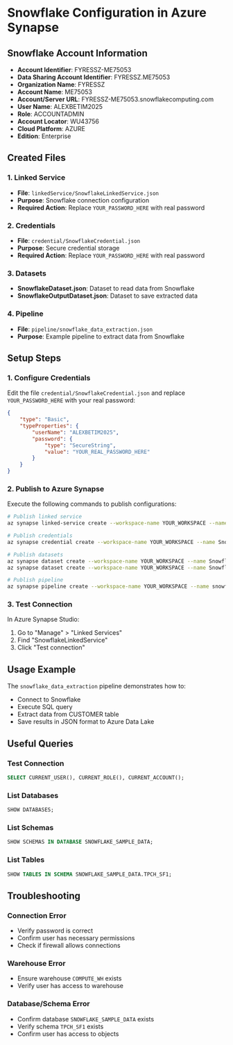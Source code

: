 # Snowflake Configuration in Azure Synapse

## Snowflake Account Information

- **Account Identifier**: FYRESSZ-ME75053
- **Data Sharing Account Identifier**: FYRESSZ.ME75053
- **Organization Name**: FYRESSZ
- **Account Name**: ME75053
- **Account/Server URL**: FYRESSZ-ME75053.snowflakecomputing.com
- **User Name**: ALEXBETIM2025
- **Role**: ACCOUNTADMIN
- **Account Locator**: WU43756
- **Cloud Platform**: AZURE
- **Edition**: Enterprise

## Created Files

### 1. Linked Service
- **File**: `linkedService/SnowflakeLinkedService.json`
- **Purpose**: Snowflake connection configuration
- **Required Action**: Replace `YOUR_PASSWORD_HERE` with real password

### 2. Credentials
- **File**: `credential/SnowflakeCredential.json`
- **Purpose**: Secure credential storage
- **Required Action**: Replace `YOUR_PASSWORD_HERE` with real password

### 3. Datasets
- **SnowflakeDataset.json**: Dataset to read data from Snowflake
- **SnowflakeOutputDataset.json**: Dataset to save extracted data

### 4. Pipeline
- **File**: `pipeline/snowflake_data_extraction.json`
- **Purpose**: Example pipeline to extract data from Snowflake

## Setup Steps

### 1. Configure Credentials
Edit the file `credential/SnowflakeCredential.json` and replace `YOUR_PASSWORD_HERE` with your real password:

```json
{
    "type": "Basic",
    "typeProperties": {
        "userName": "ALEXBETIM2025",
        "password": {
            "type": "SecureString",
            "value": "YOUR_REAL_PASSWORD_HERE"
        }
    }
}
```

### 2. Publish to Azure Synapse
Execute the following commands to publish configurations:

```bash
# Publish linked service
az synapse linked-service create --workspace-name YOUR_WORKSPACE --name SnowflakeLinkedService --file @linkedService/SnowflakeLinkedService.json

# Publish credentials
az synapse credential create --workspace-name YOUR_WORKSPACE --name SnowflakeCredential --file @credential/SnowflakeCredential.json

# Publish datasets
az synapse dataset create --workspace-name YOUR_WORKSPACE --name SnowflakeDataset --file @dataset/SnowflakeDataset.json
az synapse dataset create --workspace-name YOUR_WORKSPACE --name SnowflakeOutputDataset --file @dataset/SnowflakeOutputDataset.json

# Publish pipeline
az synapse pipeline create --workspace-name YOUR_WORKSPACE --name snowflake_data_extraction --file @pipeline/snowflake_data_extraction.json
```

### 3. Test Connection
In Azure Synapse Studio:
1. Go to "Manage" > "Linked Services"
2. Find "SnowflakeLinkedService"
3. Click "Test connection"

## Usage Example

The `snowflake_data_extraction` pipeline demonstrates how to:
- Connect to Snowflake
- Execute SQL query
- Extract data from CUSTOMER table
- Save results in JSON format to Azure Data Lake

## Useful Queries

### Test Connection
```sql
SELECT CURRENT_USER(), CURRENT_ROLE(), CURRENT_ACCOUNT();
```

### List Databases
```sql
SHOW DATABASES;
```

### List Schemas
```sql
SHOW SCHEMAS IN DATABASE SNOWFLAKE_SAMPLE_DATA;
```

### List Tables
```sql
SHOW TABLES IN SCHEMA SNOWFLAKE_SAMPLE_DATA.TPCH_SF1;
```

## Troubleshooting

### Connection Error
- Verify password is correct
- Confirm user has necessary permissions
- Check if firewall allows connections

### Warehouse Error
- Ensure warehouse `COMPUTE_WH` exists
- Verify user has access to warehouse

### Database/Schema Error
- Confirm database `SNOWFLAKE_SAMPLE_DATA` exists
- Verify schema `TPCH_SF1` exists
- Confirm user has access to objects 